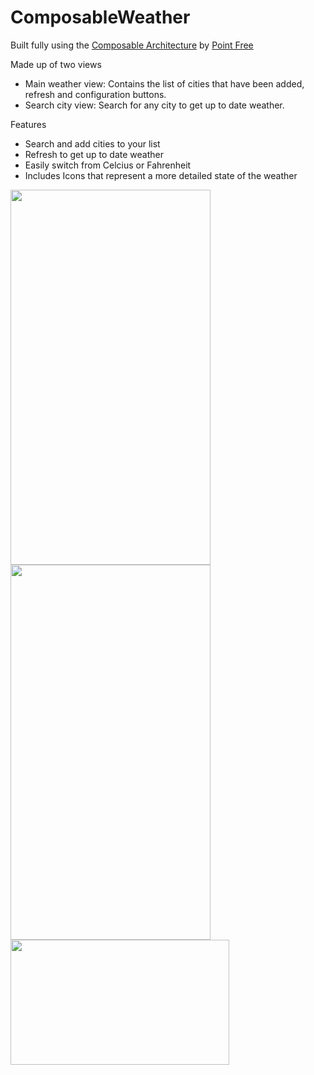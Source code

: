 # ComposableWeather

Built fully using the <a href="https://github.com/pointfreeco/swift-composable-architecture#:~:text=The%20Composable%20Architecture%20(TCA%2C%20for,%2C%20tvOS%2C%20and%20watchOS).">Composable Architecture</a> by <a href= "https://www.pointfree.co/">Point Free </a> 

Made up of two views
- Main weather view: Contains the list of cities that have been added, refresh and configuration buttons.
- Search city view: Search for any city to get up to date weather.

Features
- Search and add cities to your list
- Refresh to get up to date weather
- Easily switch from Celcius or Fahrenheit
- Includes Icons that represent a more detailed state of the weather

<p>
<img src= "https://user-images.githubusercontent.com/43650249/163662178-4ca28a32-eb37-4376-87f9-35d45d358a68.png" width ="320" height="600">
<img src= "https://user-images.githubusercontent.com/43650249/172528628-7027d0f5-2cd3-4303-ac56-4f60c3398a0f.png" width ="320" height="600">
<img src= "https://user-images.githubusercontent.com/43650249/163662502-cb626b64-1478-4dff-bf8e-4ba7e8012978.png" width ="350" height="200" align="top">
</p>

